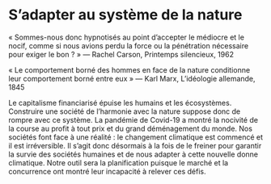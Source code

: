 # S’adapter au système de la nature

« Sommes-nous donc hypnotisés au point d’accepter le médiocre et le nocif, comme si
nous avions perdu la force ou la pénétration nécessaire pour exiger le bon ? »
— Rachel Carson, Printemps silencieux, 1962

« Le comportement borné des hommes en face de la nature conditionne leur comportement borné entre eux » — Karl Marx, L’idéologie allemande, 1845

Le capitalisme financiarisé épuise les humains et les écosystèmes. Construire une société de l’harmonie avec la nature suppose donc de rompre avec ce système. La pandémie de Covid-19 a montré la nocivité de la course au profit à tout prix et du grand déménagement du monde. Nos sociétés font face à une réalité : le changement climatique est commencé et il est irréversible. Il s’agit donc désormais à la fois de le freiner pour garantir la survie des sociétés humaines et de nous adapter à cette nouvelle donne climatique. Notre outil sera la planification puisque le marché et la concurrence ont montré leur incapacité à relever ces défis.